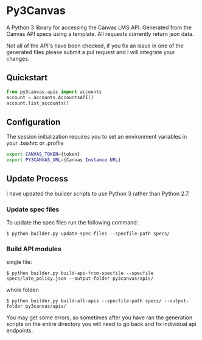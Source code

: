 # Py3Canvas

A Python 3 library for accessing the Canvas LMS API. Generated from the Canvas API specs using a template.
All requests currently return json data.

Not all of the API's have been checked, if you fix an issue in one of the generated files please submit a pul request and I will integrate your changes.

## Quickstart

```python
from py3canvas.apis import accounts
account = accounts.AccountsAPI()
account.list_accounts()
```

## Configuration

The session initialization requires you to set an environment variables in your .bashrc or .profile
```bash
export CANVAS_TOKEN={token}
export PY3CANVAS_URL={Canvas Instance URL}
```


## Update Process

I have updated the builder scripts to use Python 3 rather than Python 2.7.

### Update spec files
To update the spec files run the following command:
```commandline
$ python builder.py update-spec-files --specfile-path specs/
```

### Build API modules
single file:
```commandline
$ python builder.py build-api-from-specfile --specfile specs/late_policy.json --output-folder py3canvas/apis/
```

whole folder:
```commandline
$ python builder.py build-all-apis --specfile-path specs/ --output-folder py3canvas/apis/
```
You may get some errors, so sometimes after you have ran the generation scripts on the entire directory you will need to go back and fix individual api endpoints.
